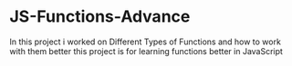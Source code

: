 # JS-Functions-Advance
In this project i worked on Different Types of Functions and how to work with them better
this project is for learning functions better in JavaScript 
